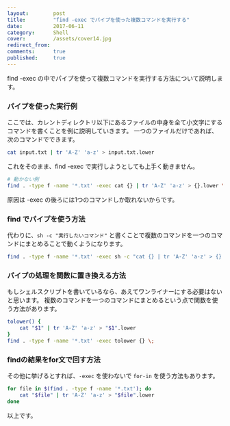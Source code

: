 ```yaml
---
layout:        post
title:         "find -exec でパイプを使った複数コマンドを実行する"
date:          2017-06-11
category:      Shell
cover:         /assets/cover14.jpg
redirect_from:
comments:      true
published:     true
---
```


find -exec の中でパイプを使って複数コマンドを実行する方法について説明します。

### パイプを使った実行例

ここでは、カレントディレクトリ以下にあるファイルの中身を全て小文字にするコマンドを書くことを例に説明していきます。
一つのファイルだけであれば、次のコマンドでできます。

```bash
cat input.txt | tr 'A-Z' 'a-z' > input.txt.lower
```

これをそのまま、find -exec で実行しようとしても上手く動きません。

```bash
# 動かない例
find . -type f -name '*.txt' -exec cat {} | tr 'A-Z' 'a-z' > {}.lower \;
```

原因は -exec の後ろには1つのコマンドしか取れないからです。

### find でパイプを使う方法

代わりに、`sh -c "実行したいコマンド"` と書くことで複数のコマンドを一つのコマンドにまとめることで動くようになります。

```bash
find . -type f -name '*.txt' -exec sh -c "cat {} | tr 'A-Z' 'a-z' > {}.lower" \;
```

### パイプの処理を関数に置き換える方法

もしシェルスクリプトを書いているなら、あえてワンライナーにする必要はないと思います。
複数のコマンドを一つのコマンドにまとめるという点で関数を使う方法があります。

```bash
tolower() {
    cat "$1" | tr 'A-Z' 'a-z' > "$1".lower
}
find . -type f -name '*.txt' -exec tolower {} \;
```

### findの結果をfor文で回す方法

その他に挙げるとすれば、`-exec` を使わないで `for-in` を使う方法もあります。

```bash
for file in $(find . -type f -name '*.txt'); do
    cat "$file" | tr 'A-Z' 'a-z' > "$file".lower
done
```

以上です。
